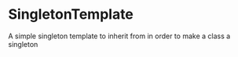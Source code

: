 # SingletonTemplate
A simple singleton template to inherit from in order to make a class a singleton
